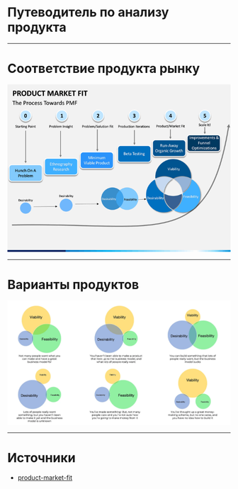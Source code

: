# Путеводитель по анализу продукта

---

# Соответствие продукта рынку

![product-market-fit](/public/product-market-fit.png)

---

# Варианты продуктов

![products-variants](/public/products-variants.png)

---

# Источники

*   [product-market-fit](https://habr.com/ru/articles/779904/)
